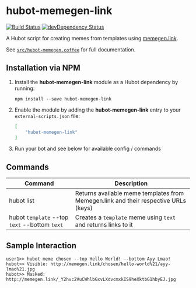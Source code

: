# hubot-memegen-link

[![Build Status](https://travis-ci.org/ClaudeBot/hubot-memegen-link.svg)](https://travis-ci.org/ClaudeBot/hubot-memegen-link)
[![devDependency Status](https://david-dm.org/ClaudeBot/hubot-memegen-link/dev-status.svg)](https://david-dm.org/ClaudeBot/hubot-memegen-link#info=devDependencies)

A Hubot script for creating memes from templates using [memegen.link](http://memegen.link/).

See [`src/hubot-memegen.coffee`](src/hubot-memegen.coffee) for full documentation.


## Installation via NPM

1. Install the __hubot-memegen-link__ module as a Hubot dependency by running:

    ```
    npm install --save hubot-memegen-link
    ```

2. Enable the module by adding the __hubot-memegen-link__ entry to your `external-scripts.json` file:

    ```json
    [
        "hubot-memegen-link"
    ]
    ```

3. Run your bot and see below for available config / commands


## Commands

Command | Description
--- | ---
hubot list | Returns available meme templates from Memegen.link and their respective URLs (keys)
hubot `template` --top `text` --bottom `text` | Creates a `template` meme using `text` and returns links to it


## Sample Interaction

```
user1>> hubot meme chosen --top Hello World! --bottom Ayy Lmao!
hubot>> Visible: http://memegen.link/chosen/hello-world%21/ayy-lmao%21.jpg
hubot>> Masked: http://memegen.link/_Y2hvc2VuCWhlbGxvLXdvcmxkIS9heXktbG1hbyEJ.jpg
```
